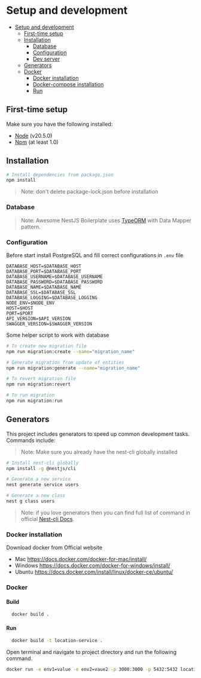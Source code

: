 # Setup and development

- [Setup and development](#setup-and-development)
  - [First-time setup](#first-time-setup)
  - [Installation](#installation)
    - [Database](#database)
    - [Configuration](#configuration)
    - [Dev server](#dev-server)
  - [Generators](#generators)
  - [Docker](#docker)
    - [Docker installation](#docker-installation)
    - [Docker-compose installation](#docker-compose-installation)
    - [Run](#run)

## First-time setup

Make sure you have the following installed:

- [Node](https://nodejs.org/en/) (v20.5.0)
- [Npm](https://docs.npmjs.com/downloading-and-installing-node-js-and-npm) (at least 1.0)

## Installation

```bash
# Install dependencies from package.json
npm install
```

> Note: don't delete package-lock.json before installation

### Database

> Note: Awesome NestJS Boilerplate uses [TypeORM](https://github.com/typeorm/typeorm) with Data Mapper pattern.

### Configuration

Before start install PostgreSQL and fill correct configurations in `.env` file

```env
DATABASE_HOST=$DATABASE_HOST
DATABASE_PORT=$DATABASE_PORT
DATABASE_USERNAME=$DATABASE_USERNAME
DATABASE_PASSWORD=$DATABASE_PASSWORD
DATABASE_NAME=$DATABASE_NAME
DATABASE_SSL=$DATABASE_SSL
DATABASE_LOGGING=$DATABASE_LOGGING
NODE_ENV=$NODE_ENV
HOST=$HOST
PORT=$PORT
API_VERSION=$API_VERSION
SWAGGER_VERSION=$SWAGGER_VERSION
```

Some helper script to work with database

```bash
# To create new migration file
npm run migration:create --name="migration_name"

# Generate migration from update of entities
npm run migration:generate --name="migration_name"

# To revert migration file
npm run migration:revert

# To run migration
npm run migration:run
```

## Generators

This project includes generators to speed up common development tasks. Commands include:

> Note: Make sure you already have the nest-cli globally installed

```bash
# Install nest-cli globally
npm install -g @nestjs/cli

# Generate a new service
nest generate service users

# Generate a new class
nest g class users

```

> Note: if you love generators then you can find full list of command in official [Nest-cli Docs](https://docs.nestjs.com/cli/usages#generate-alias-g).

### Docker installation

Download docker from Official website

- Mac <https://docs.docker.com/docker-for-mac/install/>
- Windows <https://docs.docker.com/docker-for-windows/install/>
- Ubuntu <https://docs.docker.com/install/linux/docker-ce/ubuntu/>

### Docker

#### Build

```bash
  docker build .
```

#### Run

```bash
  docker build -t location-service .
```

Open terminal and navigate to project directory and run the following command.

```bash
docker run -e env1=value -e env2=vaue2 -p 3000:3000 -p 5432:5432 location-service
```
